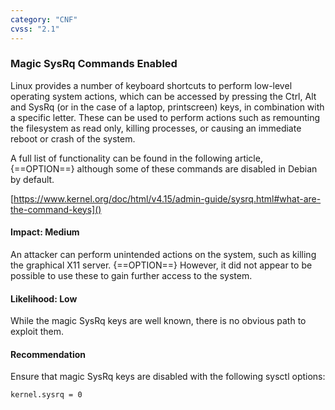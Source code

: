 ```yaml
---
category: "CNF"
cvss: "2.1"
---
```

### Magic SysRq Commands Enabled
Linux provides a number of keyboard shortcuts to perform low-level operating system actions, which can be accessed by pressing the Ctrl, Alt and SysRq (or in the case of a laptop, printscreen) keys, in combination with a specific letter. These can be used to perform actions such as remounting the filesystem as read only, killing processes, or causing an immediate reboot or crash of the system.

A full list of functionality can be found in the following article, {==OPTION==} although some of these commands are disabled in Debian by default.

[https://www.kernel.org/doc/html/v4.15/admin-guide/sysrq.html#what-are-the-command-keys]()
#### Impact: Medium
An attacker can perform unintended actions on the system, such as killing the graphical X11 server. {==OPTION==} However, it did not appear to be possible to use these to gain further access to the system.
#### Likelihood: Low
While the magic SysRq keys are well known, there is no obvious path to exploit them.
#### Recommendation
Ensure that magic SysRq keys are disabled with the following sysctl options:

```
kernel.sysrq = 0
```
